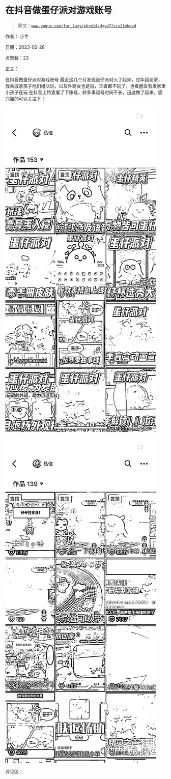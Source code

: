 # 在抖音做蛋仔派对游戏账号

> 原文：[`www.yuque.com/for_lazy/xkrm14/dyyd7fziv2tekovd`](https://www.yuque.com/for_lazy/xkrm14/dyyd7fziv2tekovd)



作者： 小牛 

日期：2023-02-28 

点赞数：23 

正文： 

在抖音做蛋仔派对游戏账号 最近这几个月发现蛋仔派对火了起来，过年回老家，我亲戚家孩子他们组队玩，以及外甥女也是玩，王者都不玩了。也看圈友有发家里小孩子在玩 在抖音上特意看了下账号，好多事起号时间不长，迅速做了起来。感兴趣的可以关注下！ 

![](img/b67e93ef7b23f8d782bb30bd7688ce0e.png) 

![](img/8fa576e131638b9dae1e5c45bb50f5d3.png) 

评论区： 

